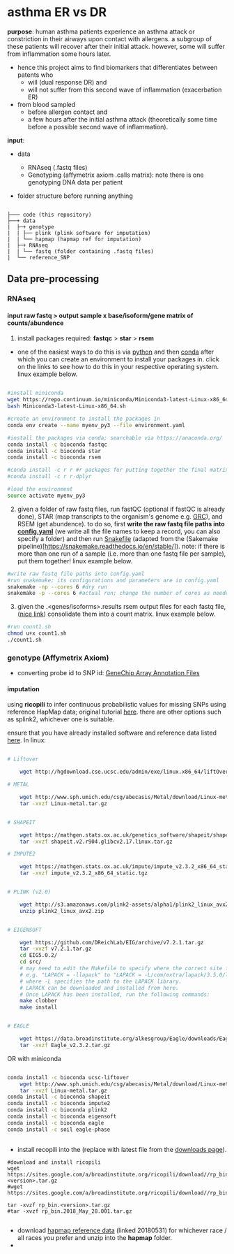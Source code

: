 # asthma ER vs DR

**purpose**: human asthma patients experience an asthma attack or constriction in their airways upon contact with allergens. a subgroup of these patients will recover after their initial attack. however, some will suffer from inflammation some hours later.
- hence this project aims to find biomarkers that differentiates between patents who
  - will (dual response DR) and
  - will not suffer from this second wave of inflammation (exacerbation ER)
- from blood sampled
  - before allergen contact and
  - a few hours after the initial asthma attack (theoretically some time before a possible second wave of inflammation).


**input**:
- data
  - RNAseq (.fastq files)
  - Genotyping (affymetrix axiom .calls matrix): note there is one genotyping DNA data per patient

- folder structure before running anything

```

├─── code (this repository)
├──+ data
|  ├─+ genotype
|  | ├── plink (plink software for imputation)
|  | └── hapmap (hapmap ref for imputation)
|  ├─+ RNAseq
|  | └── fastq (folder containing .fastq files)
|  └── reference_SNP

```



## Data pre-processing



### RNAseq

#### input raw fastq > output sample x base/isoform/gene matrix of counts/abundence
1. install packages required: **fastqc** > **star** > **rsem**
  - one of the easiest ways to do this is via [python](https://docs.python.org/3/using/unix.html#getting-and-installing-the-latest-version-of-python) and then [conda](https://conda.io/docs/user-guide/install/index.html#installing-conda-on-a-system-that-has-other-python-installations-or-packages) after which you can create an environment to install your packages in. click on the links to see how to do this in your respective operating system. linux example below.

```bash

#install miniconda
wget https://repo.continuum.io/miniconda/Miniconda3-latest-Linux-x86_64.sh
bash Miniconda3-latest-Linux-x86_64.sh

#create an environment to install the packages in
conda env create --name myenv_py3 --file environment.yaml

#install the packages via conda; searchable via https://anaconda.org/
conda install -c bioconda fastqc
conda install -c bioconda star
conda install -c bioconda rsem

#conda install -c r r #r packages for putting together the final matrix; optional
#conda install -c r r-dplyr 

#load the environment
source activate myenv_py3

```


2. given a folder of raw fastq files, run fastQC (optional if fastQC is already done), STAR (map transcripts to the organism's genome e.g. [GRC](https://www.ncbi.nlm.nih.gov/grc)), and RSEM (get abundence). to do so, first **write the raw fastq file paths into [config.yaml](./config.yaml)** (we write all the file names to keep a record, you can also specify a folder) and then run [Snakefile](./Snakefile) (adapted from the (Sakemake pipeline)[https://snakemake.readthedocs.io/en/stable/]). note: if there is more than one run of a sample (i.e. more than one fastq file per sample), put them together! linux example below.

```bash
#write raw fastq file paths into config.yaml
#run snakemake; its configurations and parameters are in config.yaml
snakemake -np --cores 6 #dry run
snakemake -p --cores 6 #actual run; change the number of cores as needed

```

3. given the <sample>.<genes/isoforms>.results rsem output files for each fastq file, ([nice link](https://ycl6.gitbooks.io/rna-seq-data-analysis/quantification_using_rsem1.html)) consolidate them into a count matrix. linux example below.

```bash
#run count1.sh
chmod u+x count1.sh
./count1.sh

```





### genotype (Affymetrix Axiom)
- converting probe id to SNP id: [GeneChip Array Annotation Files](https://www.thermofisher.com/ca/en/home/life-science/microarray-analysis/microarray-data-analysis/genechip-array-annotation-files.html)


#### imputation
using **ricopili** to infer continuous probabilistic values for missing SNPs using reference HapMap data; original tutorial [here](https://sites.google.com/a/broadinstitute.org/ricopili/). there are other options such as splink2, whichever one is suitable.

ensure that you have already installed software and reference data listed [here](https://sites.google.com/a/broadinstitute.org/ricopili/installation/external-software#TOC-External-Software-Packages). In linux:

```bash

# Liftover

    wget http://hgdownload.cse.ucsc.edu/admin/exe/linux.x86_64/liftOver

# METAL

    wget http://www.sph.umich.edu/csg/abecasis/Metal/download/Linux-metal.tar.gz
    tar -xvzf Linux-metal.tar.gz


# SHAPEIT

    wget https://mathgen.stats.ox.ac.uk/genetics_software/shapeit/shapeit.v2.r904.glibcv2.17.linux.tar.gz
    tar -xvzf shapeit.v2.r904.glibcv2.17.linux.tar.gz

# IMPUTE2

    wget https://mathgen.stats.ox.ac.uk/impute/impute_v2.3.2_x86_64_static.tgz
    tar -xvzf impute_v2.3.2_x86_64_static.tgz


# PLINK (v2.0)

    wget http://s3.amazonaws.com/plink2-assets/alpha1/plink2_linux_avx2.zip
    unzip plink2_linux_avx2.zip


# EIGENSOFT

    wget https://github.com/DReichLab/EIG/archive/v7.2.1.tar.gz
    tar -xvzf v7.2.1.tar.gz
    cd EIG5.0.2/
    cd src/
    # may need to edit the Makefile to specify where the correct site for LAPACK and BLAS are ***
    # e.g. "LAPACK = -llapack" to "LAPACK = -L/com/extra/lapack/3.5.0/lib -llapack -lblas"
    # where -L specifies the path to the LAPACK library.
    # LAPACK can be downloaded and installed from here.
    # Once LAPACK has been installed, run the following commands:
    make clobber
    make install


# EAGLE

    wget https://data.broadinstitute.org/alkesgroup/Eagle/downloads/Eagle_v2.3.2.tar.gz
    tar -xvzf Eagle_v2.3.2.tar.gz

```

OR with miniconda

```bash

conda install -c bioconda ucsc-liftover 
    wget http://www.sph.umich.edu/csg/abecasis/Metal/download/Linux-metal.tar.gz
    tar -xvzf Linux-metal.tar.gz
conda install -c bioconda shapeit
conda install -c bioconda impute2
conda install -c bioconda plink2
conda install -c bioconda eigensoft
conda install -c bioconda eagle 
conda install -c soil eagle-phase 
 

```



- install recopili into the  (replace *<version>* with latest file from the [downloads page](https://sites.google.com/a/broadinstitute.org/ricopili/download)). 

```
#download and install ricopili
wget https://sites.google.com/a/broadinstitute.org/ricopili/download//rp_bin.<version>.tar.gz
#wget https://sites.google.com/a/broadinstitute.org/ricopili/download//rp_bin.2018_May_28.001.tar.gz

tar -xvzf rp_bin.<version>.tar.gz
#tar -xvzf rp_bin.2018_May_28.001.tar.gz


```

- download [hapmap reference data](http://zzz.bwh.harvard.edu/plink/res.shtml) (linked 20180531) for whichever race / all races you prefer and unzip into the **hapmap** folder.
- 





